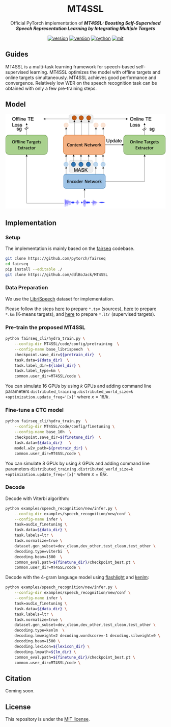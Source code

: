 <div align="center">
    <h1>
        MT4SSL
    </h1>
    <p>
    Official PyTorch implementation of <b><em>MT4SSL: Boosting Self-Supervised Speech Representation Learning by Integrating Multiple Targets</em></b>
    </p>
    <a href="https://github.com/ddlBoJack/MT4SSL"><img src="https://img.shields.io/badge/Platform-linux-lightgrey" alt="version"></a>
    <a href="https://github.com/ddlBoJack/MT4SSL"><img src="https://img.shields.io/badge/Python-3.8-orange" alt="version"></a>
    <a href="https://github.com/ddlBoJack/MT4SSL"><img src="https://img.shields.io/badge/PyTorch-1.12-brightgreen" alt="python"></a>
    <a href="https://github.com/ddlBoJack/MT4SSL"><img src="https://img.shields.io/badge/License-MIT-red.svg" alt="mit"></a>
</div>

## Guides

MT4SSL is a multi-task learning framework for speech-based self-supervised learning. 
MT4SSL optimizes the model with offline targets and online targets simultaneously. 
MT4SSL achieves good performance and convergence. Relatively low WER on the speech recognition task can be obtained with only a few pre-training steps. 



## Model

![](./src/MT4SSL.png)



## Implementation

### Setup

The implementation is mainly based on the [fairseq](https://github.com/facebookresearch/fairseq) codebase. 

```bash
git clone https://github.com/pytorch/fairseq
cd fairseq
pip install --editable ./
git clone https://github.com/ddlBoJack/MT4SSL
```



### Data Preparation

We use the [LibriSpeech](http://www.openslr.org/12) dataset for implementation.

Please follow the steps [here](https://github.com/facebookresearch/fairseq/tree/main/examples/wav2vec#prepare-training-data-manifest) to prepare `*.tsv` (sources), [here](https://github.com/facebookresearch/fairseq/tree/main/examples/hubert#data-preparation) to prepare  `*.km` (K-means targets), and [here](https://github.com/facebookresearch/fairseq/tree/main/examples/wav2vec#prepare-training-data-manifest) to prepare `*.ltr` (supervised targets). 



### Pre-train the proposed MT4SSL

```bash
python fairseq_cli/hydra_train.py \
    --config-dir MT4SSL/code/config/pretraining  \
    --config-name base_librispeech  \
    checkpoint.save_dir=${pretrain_dir}  \
    task.data=${data_dir}  \
    task.label_dir=${label_dir} \
    task.label_type=km \
    common.user_dir=MT4SSL/code \
```

You can simulate $16$ GPUs by using $k$ GPUs and adding command line parameters `distributed_training.distributed_world_size=k` `+optimization.update_freq='[x]'` where $x = 16/k$.



### Fine-tune  a CTC model

```bash
python fairseq_cli/hydra_train.py  \
    --config-dir MT4SSL/code/config/finetuning \
    --config-name base_10h  \
    checkpoint.save_dir=${finetune_dir}  \
    task.data=${data_dir}   \
    model.w2v_path=${pretrain_dir} \
    common.user_dir=MT4SSL/code \
```

You can simulate $8$ GPUs by using $k$ GPUs and adding command line parameters `distributed_training.distributed_world_size=k` `+optimization.update_freq='[x]'` where $x = 8/k$.



### Decode

Decode with Viterbi algorithm:

```bash
python examples/speech_recognition/new/infer.py \
    --config-dir examples/speech_recognition/new/conf \
    --config-name infer \
    task=audio_finetuning \
    task.data=${data_dir} \
    task.labels=ltr \
    task.normalize=true \
    dataset.gen_subset=dev_clean,dev_other,test_clean,test_other \
    decoding.type=viterbi  \
    decoding.beam=1500  \
    common_eval.path=${finetune_dir}/checkpoint_best.pt \
    common.user_dir=MT4SSL/code \
```



Decode with the 4-gram language model using [flashlight](https://github.com/flashlight/flashlight/tree/main/bindings/python) and [kenlm](https://github.com/kpu/kenlm): 

```bash
python examples/speech_recognition/new/infer.py \
    --config-dir examples/speech_recognition/new/conf \
    --config-name infer \
    task=audio_finetuning \
    task.data=${data_dir} \
    task.labels=ltr \
    task.normalize=true \
    dataset.gen_subset=dev_clean,dev_other,test_clean,test_other \
    decoding.type=kenlm  \
    decoding.lmweight=2 decoding.wordscore=-1 decoding.silweight=0 \
    decoding.beam=1500 \
    decoding.lexicon=${lexicon_dir} \
    decoding.lmpath=${lm_dir} \
    common_eval.path=${finetune_dir}/checkpoint_best.pt \
    common.user_dir=MT4SSL/code \
```



## Citation

Coming soon. 



## License

This repository is under the [MIT license](https://github.com/ddlBoJack/MT4SSL/blob/main/LICENSE). 